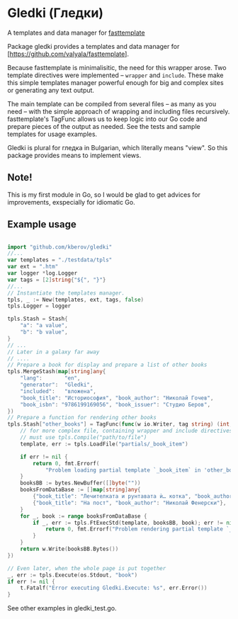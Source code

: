 # Gledki (Гледки)
A templates and data manager for [fasttemplate](https://github.com/valyala/fasttemplate)

Package gledki provides a templates and data manager for
[https://github.com/valyala/fasttemplate].

Because fasttemplate is minimalisitic, the need
for this wrapper arose. Two template directives were implemented – `wrapper`
and `include`. These make this simple templates manager powerful enough for
big and complex sites or generating any text output.

The main template can be compiled from several files – as many as you need –
with the simple approach of wrapping and including files recursively.
fasttemplate's TagFunc allows us to keep logic into our Go code and prepare
pieces of the output as needed. See the tests and sample templates for usage
examples.

Gledki is plural for гледка in Bulgarian, which literally means "view". So this
package provides means to implement views.

## Note!
This is my first module in Go, so I would be glad to get advices for
improvements, exspecially for idiomatic Go.

## Example usage

```go

import "github.com/kberov/gledki"
//...
var templates = "./testdata/tpls"
var ext = ".htm"
var logger *log.Logger
var tags = [2]string{"${", "}"}
//...
// Instantiate the templates manager.
tpls, _ := New(templates, ext, tags, false)
tpls.Logger = logger

tpls.Stash = Stash{
	"a": "a value",
	"b": "b value",
}
// ...
// Later in a galaxy far away
// ....
// Prepare a book for display and prepare a list of other books
tpls.MergeStash(map[string]any{
	"lang":       "en",
	"generator":  "Gledki",
	"included":   "вложена",
	"book_title": "Историософия", "book_author": "Николай Гочев",
	"book_isbn": "9786199169056", "book_issuer": "Студио Беров",
})
// Prepare a function for rendering other books
tpls.Stash["other_books"] = TagFunc(func(w io.Writer, tag string) (int, error) {
	// for more complex file, containing wrapper and include directives, you
	// must use tpls.Compile("path/to/file")
	template, err := tpls.LoadFile("partials/_book_item")

	if err != nil {
		return 0, fmt.Errorf(
			"Problem loading partial template `_book_item` in 'other_books' TagFunc: %s", err.Error())
	}
	booksBB := bytes.NewBuffer([]byte(""))
	booksFromDataBase := []map[string]any{
		{"book_title": "Лечителката и рунтавата ѝ… котка", "book_author": "Контадин Кременски"},
		{"book_title": "На пост", "book_author": "Николай Фенерски"},
	}
	for _, book := range booksFromDataBase {
		if _, err := tpls.FtExecStd(template, booksBB, book); err != nil {
			return 0, fmt.Errorf("Problem rendering partial template `_book_item` in 'other_books' TagFunc: %s", err.Error())
		}
	}
	return w.Write(booksBB.Bytes())
})

// Even later, when the whole page is put together
_, err := tpls.Execute(os.Stdout, "book")
if err != nil {
	t.Fatalf("Error executing Gledki.Execute: %s", err.Error())
}

```

See other examples in gledki_test.go.
